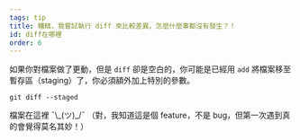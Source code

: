 ```yaml
---
tags: tip
title: 糟糕，我嘗試執行 diff 來比較差異，怎麼什麼事都沒有發生？！
id: diff在哪裡
order: 6
---
```


如果你對檔案做了更動，但是 `diff` 卻是空白的，你可能是已經用 `add` 將檔案移至暫存區（staging）了，你必須額外加上特別的參數。

```git
git diff --staged
```

檔案在這裡 &macr;\\\_(ツ)\_/&macr; （對，我知道這是個 feature，不是 bug，但第一次遇到真的會覺得莫名其妙！）
